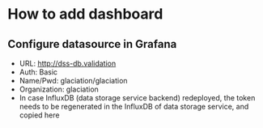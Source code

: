 # How to add dashboard
## Configure datasource in Grafana
* URL: http://dss-db.validation
* Auth: Basic
* Name/Pwd: glaciation/glaciation
* Organization: glaciation
* In case InfluxDB (data storage service backend) redeployed, the token needs to be regenerated in the InfluxDB of data storage service, and copied here
